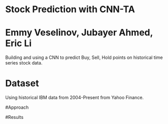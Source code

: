 # Stock Prediction with CNN-TA
# Emmy Veselinov, Jubayer Ahmed, Eric Li

Building and using a CNN to predict Buy, Sell, Hold points on historical time series stock data.

# Dataset
Using historical IBM data from 2004-Present from Yahoo Finance.

#Approach


#Results
